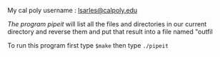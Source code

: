 My cal poly username : lsarles@calpoly.edu

*The program pipeit* will list all the files and directories in our current directory
 and reverse them and put that result into a file named "outfil

To run this program first type 
```$make```
then type
```./pipeit```
